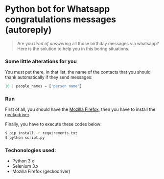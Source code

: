 # Python bot for Whatsapp congratulations messages (autoreply)

> Are you _tired of answering_ all those birthday messages via whatsapp? 
Here is the solution to help you in this boring situations.

### Some little alterations for you
You must put there, in that list, the name of the contacts that you should thank automatically if they send messages:
```python
10 | people_names = ['person name']
```

### Run

First of all, you should have the [Mozilla Firefox](https://www.mozilla.org/pt-BR/firefox/new/), then you have to install the [geckodriver](https://github.com/mozilla/geckodriver/releases).

Finally, you have to execute these codes below:

```sh
$ pip install -r requirements.txt 
$ python script.py
```

### Techonologies used:
* Python 3.x
* Selenium 3.x
* Mozilla Firefox (geckodriver)
